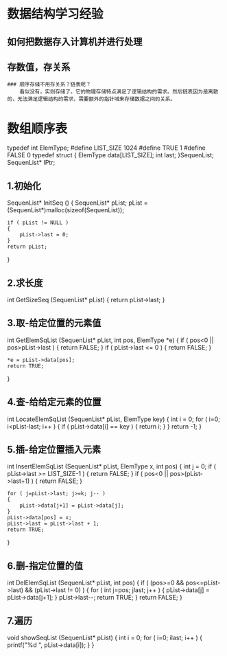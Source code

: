 # 数据结构学习经验
## 如何把数据存入计算机并进行处理
## 存数值，存关系
    ### 顺序存储不用存关系？链表呢？
        看似没有，实则存储了。它的物理存储特点满足了逻辑结构的需求。然后链表因为是离散的，无法满足逻辑结构的需求，需要额外的指针域来存储数据之间的关系。

# 数组顺序表
typedef int ElemType;
#define LIST_SIZE 1024 
#define TRUE 1
#define FALSE 0
typedef struct 
{
    ElemType data[LIST_SIZE];
    int last;
}SequenList;
SequenList* IPtr;
## 1.初始化 
SequenList* InitSeq ()
{
    SequenList* pList;
    pList = (SequenList*)malloc(sizeof(SequenList));

    if ( pList != NULL )
    {
        pList->last = 0;
    }
    return pList;
}
## 2.求长度 
int GetSizeSeq (SequenList* pList)
{
    return pList->last;
}
## 3.取-给定位置的元素值
int GetElemSqList (SequenList* pList, int pos, ElemType *e)
{
    if ( pos<0 || pos>pList->last )
    {
        return FALSE;
    }
    if ( pList->last <= 0 )
    {
        return FALSE;
    }

    *e = pList->data[pos];
    return TRUE;
}
## 4.查-给给定元素的位置
int LocateElemSqList (SequenList* pList, ElemType key)
{
    int i = 0;
    for ( i=0; i<pList-last; i++ )
    {
        if ( pList->data[i] == key )
        {
            return i;
        }
    }
    return -1;
}
## 5.插-给定位置插入元素
int InsertElemSqList (SequenList* pList, ElemType x, int pos)
{
    int j = 0;
    if ( pList->last >= LIST_SIZE-1 )
    {
        return FALSE;
    }
    if ( pos<0 || pos>(pList->last+1) )
    {
        return FALSE;
    }
    
    for ( j=pList->last; j>=k; j-- )
    {
        pList->data[j+1] = pList->data[j];
    }
    pList->data[pos] = x;
    pList->last = pList->last + 1;
    return TRUE;
}
## 6.删-指定位置的值
int DelElemSqList (SequenList* pList, int pos)
{
    if ( (pos>=0 && pos<=pList->last) && (pList->last != 0) )
    {
        for ( int j=pos; j<pList->last; j++ )
        {
            pList->data[j] = pList->data[j+1];
        }
        pList->last--;
        return TRUE;
    }
    return FALSE;
}
## 7.遍历
void showSeqList (SequenList* pList)
{
    int i = 0;
    for ( i=0; i<pList->last; i++ )
    {
        printf("%d ", pList->data[i]);
    }
}


